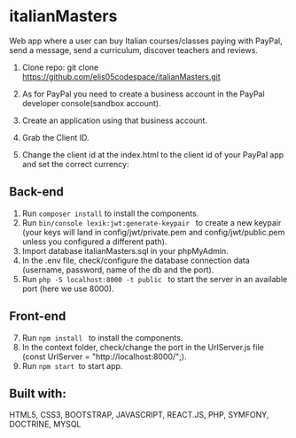 # italianMasters

Web app where a user can buy Italian courses/classes paying with PayPal, send a message, send a curriculum, discover teachers and reviews.


1. Clone repo: git clone https://github.com/elis05codespace/italianMasters.git
2. As for PayPal you need to create a business account in the PayPal developer console(sandbox account).
3. Create an application using that business account.
4. Grab the Client ID.
5. Change the client id at the index.html to the client id of your PayPal app and set the correct currency:

    <script src="https://www.paypal.com/sdk/js?client-id=AaUhKHVcbIcuN3HhaGTKRPfAT-evjXKg6z5sgUpgk6OHNV7YsYCkdu4jQH7wpwVAkVlzRoSPwljNVqSl&currency=EUR"></script>



## Back-end
  
1. Run ```composer install``` to install the components.
2. Run ```bin/console lexik:jwt:generate-keypair ``` to create a new keypair (your keys will land in config/jwt/private.pem and config/jwt/public.pem unless you configured a different path).
3. Import database italianMasters.sql in your phpMyAdmin.
4. In the .env file, check/configure the database connection data (username, password, name of the db and the port).
5. Run ```php -S localhost:8000 -t public ``` to start the server in an available port (here we use 8000).


## Front-end

7. Run ```npm install ``` to install the components. 
8. In the context folder, check/change the port in the UrlServer.js file (const UrlServer = "http://localhost:8000/";).
9. Run ```npm start ```to start app.



## Built with:
HTML5, CSS3, BOOTSTRAP, JAVASCRIPT, REACT.JS, PHP, SYMFONY, DOCTRINE, MYSQL
